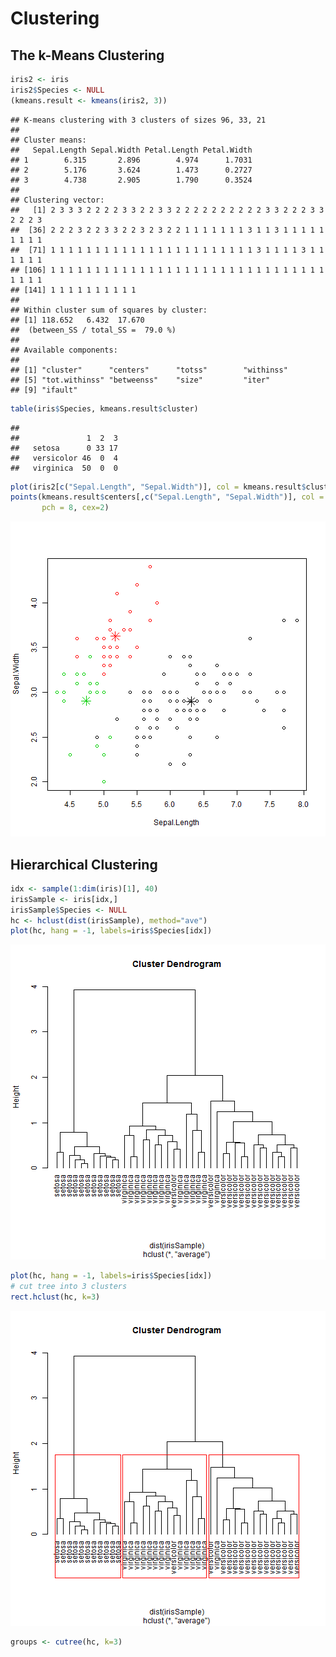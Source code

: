 Clustering
========================================================
## The k-Means Clustering


```r
iris2 <- iris
iris2$Species <- NULL
(kmeans.result <- kmeans(iris2, 3))
```

```
## K-means clustering with 3 clusters of sizes 96, 33, 21
## 
## Cluster means:
##   Sepal.Length Sepal.Width Petal.Length Petal.Width
## 1        6.315       2.896        4.974      1.7031
## 2        5.176       3.624        1.473      0.2727
## 3        4.738       2.905        1.790      0.3524
## 
## Clustering vector:
##   [1] 2 3 3 3 2 2 2 2 3 3 2 2 3 3 2 2 2 2 2 2 2 2 2 2 3 3 2 2 2 3 3 2 2 2 3
##  [36] 2 2 2 3 2 2 3 3 2 2 3 2 3 2 2 1 1 1 1 1 1 1 3 1 1 3 1 1 1 1 1 1 1 1 1
##  [71] 1 1 1 1 1 1 1 1 1 1 1 1 1 1 1 1 1 1 1 1 1 1 1 3 1 1 1 1 3 1 1 1 1 1 1
## [106] 1 1 1 1 1 1 1 1 1 1 1 1 1 1 1 1 1 1 1 1 1 1 1 1 1 1 1 1 1 1 1 1 1 1 1
## [141] 1 1 1 1 1 1 1 1 1 1
## 
## Within cluster sum of squares by cluster:
## [1] 118.652   6.432  17.670
##  (between_SS / total_SS =  79.0 %)
## 
## Available components:
## 
## [1] "cluster"      "centers"      "totss"        "withinss"    
## [5] "tot.withinss" "betweenss"    "size"         "iter"        
## [9] "ifault"
```

```r
table(iris$Species, kmeans.result$cluster)
```

```
##             
##               1  2  3
##   setosa      0 33 17
##   versicolor 46  0  4
##   virginica  50  0  0
```

```r
plot(iris2[c("Sepal.Length", "Sepal.Width")], col = kmeans.result$cluster)
points(kmeans.result$centers[,c("Sepal.Length", "Sepal.Width")], col = 1:3,
       pch = 8, cex=2)
```

![plot of chunk unnamed-chunk-1](figure/unnamed-chunk-1.png) 

## Hierarchical Clustering

```r
idx <- sample(1:dim(iris)[1], 40)
irisSample <- iris[idx,]
irisSample$Species <- NULL
hc <- hclust(dist(irisSample), method="ave")
plot(hc, hang = -1, labels=iris$Species[idx])
```

![plot of chunk unnamed-chunk-2](figure/unnamed-chunk-2.png) 

```r
plot(hc, hang = -1, labels=iris$Species[idx])
# cut tree into 3 clusters
rect.hclust(hc, k=3)
```

![plot of chunk unnamed-chunk-3](figure/unnamed-chunk-3.png) 

```r
groups <- cutree(hc, k=3)
```
